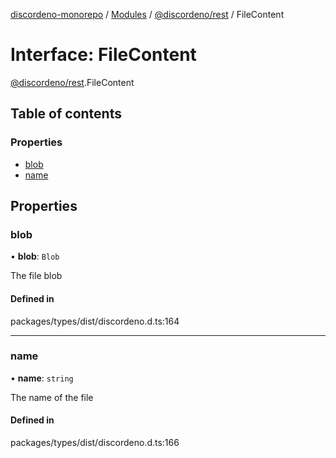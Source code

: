 [discordeno-monorepo](../README.md) / [Modules](../modules.md) / [@discordeno/rest](../modules/discordeno_rest.md) / FileContent

# Interface: FileContent

[@discordeno/rest](../modules/discordeno_rest.md).FileContent

## Table of contents

### Properties

- [blob](discordeno_rest.FileContent.md#blob)
- [name](discordeno_rest.FileContent.md#name)

## Properties

### blob

• **blob**: `Blob`

The file blob

#### Defined in

packages/types/dist/discordeno.d.ts:164

---

### name

• **name**: `string`

The name of the file

#### Defined in

packages/types/dist/discordeno.d.ts:166
